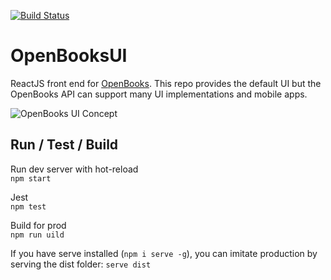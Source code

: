 [![Build Status](https://travis-ci.com/berryman17/OpenBooksUI.svg?branch=master)](https://travis-ci.com/berryman17/OpenBooksUI)

# OpenBooksUI
ReactJS front end for [OpenBooks](https://github.com/berryman17/OpenBooks). This repo provides the default UI but the OpenBooks API can support many UI implementations and mobile apps.

![OpenBooks UI Concept](https://i.ibb.co/LJSfsn1/Open-Books-concept-01-25-2020.png "OpenBooks UI Concept")


## Run / Test / Build


Run dev server with hot-reload <br/>
`npm start`

Jest <br/>
`npm test`

Build for prod <br/>
`npm run uild`

If you have serve installed (`npm i serve -g`), you can imitate production by serving the dist folder:
`serve dist` 
